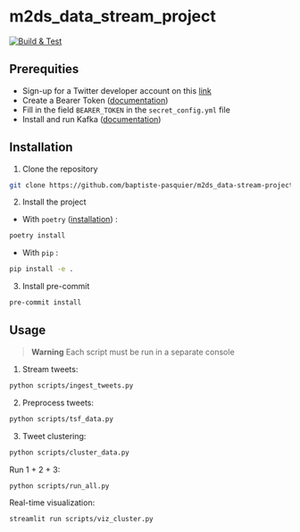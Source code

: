 # m2ds_data_stream_project

[![Build & Test](https://github.com/baptiste-pasquier/m2ds_data-stream-project/actions/workflows/main.yml/badge.svg)](https://github.com/baptiste-pasquier/m2ds_data-stream-project/actions/workflows/main.yml)

## Prerequities

- Sign-up for a Twitter developer account on this [link](https://developer.twitter.com/en/apply-for-access)
- Create a Bearer Token ([documentation](https://developer.twitter.com/en/docs/authentication/oauth-2-0/bearer-tokens))
- Fill in the field `BEARER_TOKEN` in the `secret_config.yml` file
- Install and run Kafka ([documentation](https://kafka.apache.org/quickstart))

## Installation

1. Clone the repository
```bash
git clone https://github.com/baptiste-pasquier/m2ds_data-stream-project
```

2. Install the project
- With `poetry` ([installation](https://python-poetry.org/docs/#installation)) :
```bash
poetry install
```
- With `pip` :
```bash
pip install -e .
```

3. Install pre-commit
```bash
pre-commit install
```

## Usage

> **Warning**
> Each script must be run in a separate console

1. Stream tweets:
```bash
python scripts/ingest_tweets.py
```

2. Preprocess tweets:
```bash
python scripts/tsf_data.py
```

3. Tweet clustering:
```bash
python scripts/cluster_data.py
```

Run 1 + 2 + 3:
```bash
python scripts/run_all.py
```

Real-time visualization:
```bash
streamlit run scripts/viz_cluster.py
```
